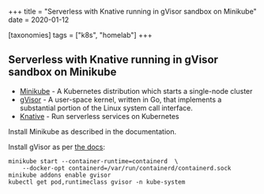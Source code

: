 +++
title = "Serverless with Knative running in gVisor sandbox on Minikube"
date = 2020-01-12

[taxonomies]
tags = ["k8s", "homelab"]
+++

## Serverless with Knative running in gVisor sandbox on Minikube

- [Minikube](https://kubernetes.io/docs/tasks/tools/install-minikube/) - A Kubernetes distribution which starts a single-node cluster
- [gVisor](https://gvisor.dev) - A user-space kernel, written in Go, that implements a substantial portion of the Linux system call interface.
- [Knative](https://knative.dev/) - Run serverless services on Kubernetes

Install Minikube as described in the documentation.

Install gVisor as per [the docs](https://github.com/kubernetes/minikube/blob/master/deploy/addons/gvisor/README.md):

```
minikube start --container-runtime=containerd  \
    --docker-opt containerd=/var/run/containerd/containerd.sock
minikube addons enable gvisor
kubectl get pod,runtimeclass gvisor -n kube-system
```
